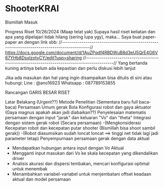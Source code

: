 # ShooterKRAI
Bismillah Masuk

Progress Riset 10/26/2024 (Maap telat yak)
Supaya hasil riset keliatan dan apa yang dipelajari tidak hilang (sering lupa ygy), maka...
Saya buat paper-paper an dengan link sbb:
//--------------------------------------------------------------------------------------------//
https://docs.google.com/document/d/1AuZPqdf4RBDWuB8d3eU5QrE4G6V67YHb8DsxlzotvCY/edit?usp=sharing
//--------------------------------------------------------------------------------------------//
Yang bertanda kuning artinya belum ada kepastian dan perlu diskusi lebih lanjut

Jika ada masukan dan hal yang ingin disampaikan bisa ditulis di sini atau hubungi:
Line : @ano16923
Whatsapp : 087789153855


Rancangan GARIS BESAR RISET

Latar Belakang (Urgent??)
Metode Penelitian (Sementara baru full baca-baca)
Persamaan Umum gerak Bola
Konfigurasi robot dan gaya aktuator (Gaya magnus apakah akan jadi diabaikan??)
Penyelesaian matematis persamaan dengan input "jarak" dan keluaran "Vo" dan "theta"
Integrasi dengan sistem gerak robot (Secara persamaan)
 -(Mengkonsiderasi Kecepatan robot dan kecepatan putar shooter (Bismillah bisa shoot sambil gerak))
 -(Robot diasumsikan sudah loncat loncat ==> tinggi net tidak lagi jadi parameter tetap)
Penyempurnaan persamaan gerak dengan data aktual
 - Mendapatkan hubungan antara input dengan Vo Aktual
 - Mengganti input masukan dari Vo ke skala kecepatan yang dikendalikan driver
 - Analisis akurasi dan dispersi tembakan, mencari konfigurasi optimal untuk menembak
 - Menambahkan variabel-variabel untuk menjembatani offset keadaan aktual dan model persamaan
